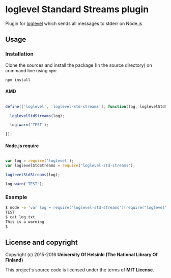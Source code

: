 # loglevel Standard Streams plugin

Plugin for [loglevel](https://github.com/pimterry/loglevel) which sends all messages to stderr on Node.js

## Usage

### Installation

Clone the sources and install the package (In the source directory) on command line using `npm`:

```sh
npm install
```

#### AMD

```javascript

define(['loglevel', 'loglevel-std-streams'], function(log, loglevelStdStreams) {

  loglevelStdStreams(log);

  log.warn('TEST');

});

```

#### Node.js require

```javascript

var log = require('loglevel');
var loglevelStdStreams = require('loglevel-std-streams');

loglevelStdStreams(log);

log.warn('TEST');

```

### Example

```sh
$ node -e 'var log = require("loglevel-std-streams")(require("loglevel"));log.warn("This is a warning");console.log("TEST");' 2>log.txt
TEST
$ cat log.txt
This is a warning
$ 
```

## License and copyright

Copyright (c) 2015-2016 **University Of Helsinki (The National Library Of Finland)**

This project's source code is licensed under the terms of **MIT License**.